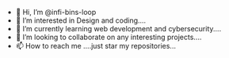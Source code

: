 - 👋 Hi, I’m @infi-bins-loop
- 👀 I’m interested in Design and coding....
- 🌱 I’m currently learning web development and cybersecurity....
- 💞️ I’m looking to collaborate on any interesting projects....
- 📫 How to reach me ....just star my repositories...

<!---
infi-bins-loop/infi-bins-loop is a ✨ special ✨ repository because its `README.md` (this file) appears on your GitHub profile.
You can click the Preview link to take a look at your changes.
--->
